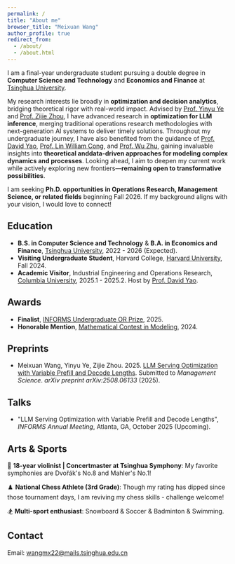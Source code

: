 ```yaml
---
permalink: /
title: "About me"
browser_title: "Meixuan Wang"
author_profile: true
redirect_from: 
  - /about/
  - /about.html
---
```


I am a final-year undergraduate student pursuing a double degree in **​Computer Science and Technology​** and **​Economics and Finance​** at [Tsinghua University](https://www.tsinghua.edu.cn/en/).

My research interests lie broadly in **optimization and decision analytics**, bridging theoretical rigor with real-world impact. Advised by [Prof. Yinyu Ye](https://stanford.edu/~yyye/) and [Prof. Zijie Zhou](https://sites.mit.edu/zijiezhou/), I have advanced research in ​**optimization for LLM inference**, merging traditional operations research methodologies with next-generation AI systems to deliver timely solutions. Throughout my undergraduate journey, I have also benefited from the guidance of [Prof. David Yao](https://www.columbia.edu/~yao/), [Prof. Lin William Cong](https://business.cornell.edu/faculty-research/faculty/lc898/), and [Prof. Wu Zhu](https://www.sem.tsinghua.edu.cn/en/info/1216/7050.htm), gaining invaluable insights into **theoretical and ​data-driven approaches for modeling complex dynamics and processes**. Looking ahead, I aim to deepen my current work while actively exploring new frontiers—**remaining open to transformative possibilities**.

I am seeking **Ph.D. opportunities in Operations Research, Management Science, or related fields**​ beginning Fall 2026. If my background aligns with your vision, I would love to connect!​​

Education
------
- **B.S. in Computer Science and Technology** & **B.A. in Economics and Finance**, [Tsinghua University](https://www.tsinghua.edu.cn/en/), 2022 - 2026 (Expected).
- **Visiting Undergraduate Student**, Harvard College, [Harvard University](https://www.harvard.edu/), Fall 2024.
- **Academic Visitor**, Industrial Engineering and Operations Research, [Columbia University](https://www.columbia.edu/), 2025.1 - 2025.2. Host by [Prof. David Yao](https://www.columbia.edu/~yao/).

Awards
------
- **Finalist**, [INFORMS Undergraduate OR Prize](https://www.informs.org/Recognizing-Excellence/INFORMS-Prizes/Undergraduate-Operations-Research-Prize), 2025.
- **Honorable Mention**, [Mathematical Contest in Modeling](https://www.comap.com/contests/mcm-icm), 2024.

Preprints
------
- Meixuan Wang, Yinyu Ye, Zijie Zhou. 2025. [LLM Serving Optimization with Variable Prefill and Decode Lengths](https://arxiv.org/abs/2508.06133). Submitted to *Management Science*. *arXiv preprint arXiv:2508.06133* (2025).

Talks
------
- "LLM Serving Optimization with Variable Prefill and Decode Lengths", *INFORMS Annual Meeting*, Atlanta, GA, October 2025 (Upcoming).

Arts & Sports
------
🎻 **18-year violinist | Concertmaster at Tsinghua Symphony**: My favorite symphonies are Dvořák's No.8 and Mahler's No.1!

♟️ **National Chess Athlete (3rd Grade)​​**: Though my rating has dipped since those tournament days, I am reviving my chess skills - challenge welcome!

🏂 **Multi-sport enthusiast​**: Snowboard & Soccer & Badminton & Swimming.

Contact
------
Email: [wangmx22@mails.tsinghua.edu.cn](mailto:wangmx22@mails.tsinghua.edu.cn)